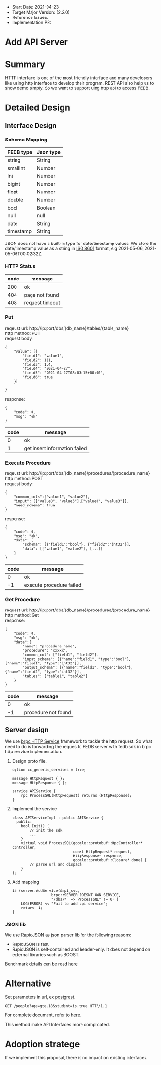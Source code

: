 - Start Date: 2021-04-23
- Target Major Version: (2.2.0)
- Reference Issues: 
- Implementation PR: 

# Add API Server

# Summary

HTTP interface is one of the most friendly interface and many developers like using http interface to develop their program. REST API also help us to show demo simply. So we want to support uing http api to access FEDB.

# Detailed Design

## Interface Design

### Schema Mapping
|FEDB type|Json type|
|---|---|
|string|String|
|smallint|Number|
|int|Number|
|bigint|Number|
|float|Number|
|double|Number|
|bool|Boolean|
|null|null|
|date|String|
|timestamp|String|

JSON does not have a built-in type for date/timestamp values. We store the date/timestamp value as a string in [ISO 8601](https://en.wikipedia.org/wiki/ISO_8601) format, e.g 2021-05-06, 2021-05-06T00:02:32Z.

### HTTP Status 
|code|message|
|--|--|
|200|ok|
|404|page not found|
|408|request timeout|

### Put
reqeust url: http://ip:port/dbs/{db_name}/tables/{table_name}  
http method: PUT  
request body: 
```
{
    "value": [{
        "field1": "value1",
        "field2": 111,
        "field3": 1.4,
        "field4": "2021-04-27",
        "field5": "2021-04-27T08:03:15+00:00",
        "field6": true
    }]

}
```
response:
```
{
    "code": 0,
    "msg": "ok"
}
```

|code|message|
|--|--|
|0|ok|
|1|get insert information failed|

### Execute Procedure 
reqeust url: http://ip:port/dbs/{db_name}/procedures/{procedure_name}  
http method: POST  
request body: 
```
{
    "common_cols":["value1", "value2"],
    "input": [["value0", "value3"],["value0", "value3"]],
    "need_schema": true
}
```
response:
```
{
    "code": 0,
    "msg": "ok",
    "data": {
        "schema": [{"field1":"bool"}, {"field2":"int32"}],
        "data": [["value1", "value2"], [...]]
    }
}
```
|code|message|
|--|--|
|0|ok|
|-1|execute procedure failed|

### Get Procedure
request url: http://ip:port/dbs/{db_name}/procedures/{procedure_name}   
http method: Get  
response:
```
{
    "code": 0,
    "msg": "ok",
    "data":{
        "name": "procedure_name",
        "procedure": "xxxxx",
        "common_col": ["field1", "field2"],
        "input_schema": [{"name":"field1", "type":"bool"}, {"name":"filed1", "type":"int32"}],
        "output_schema": [{"name":"field1", "type":"bool"}, {"name":"field2", "type":"int32"}],
        "tables": ["table1", "table2"]
    }
}
```
|code|message|
|--|--|
|0|ok|
|-1|procedure not found|

## Server design

We use [brpc HTTP Service](https://github.com/apache/incubator-brpc/blob/master/docs/en/http_service.md) framework to tackle the http request. So what need to do is forwarding the reques to FEDB server with fedb sdk in brpc http service implementation.

1. Design proto file.  
    ```
    option cc_generic_services = true;

    message HttpRequest { };
    message HttpResponse { };

    service APIService {
        rpc ProcessSQL(HttpRequest) returns (HttpResponse);
    }
    ```
2. Implement the service  
    ```
    class APIServiceImpl : public APIService {
      public:
        bool Init() {
            // init the sdk
            ...
        }
        virtual void ProcessSQL(google::protobuf::RpcController* controller,
                                const HttpRequest* request,
                                HttpResponse* response,
                                google::protobuf::Closure* done) {
            // parse url and dispach
        }
    };
    ```
3. Add mapping
    
    ```
    if (server.AddService(&api_svc,
                      brpc::SERVER_DOESNT_OWN_SERVICE,
                      "/dbs/*  => ProcessSQL" != 0) {
        LOG(ERROR) << "Fail to add api service";
        return -1;
    }
    ```

### JSON lib
We use [RapidJSON](https://github.com/Tencent/rapidjson) as json parser lib for the following reasons:
- RapidJSON is fast.
- RapidJSON is self-contained and header-only. It does not depend on external libraries such as BOOST. 

Benchmark details can be read [here](https://rawgit.com/miloyip/nativejson-benchmark/master/sample/performance_Corei7-4980HQ@2.80GHz_mac64_clang7.0.html#1.%20Parse)

# Alternative
Set parameters in url, ex [postgrest](https://github.com/PostgREST/postgrest).
```
GET /people?age=gte.18&student=is.true HTTP/1.1
```
For complete document, refer to [here](https://postgrest.org/en/stable/api.html#horizontal-filtering-rows).

This method make API Interfaces more complicated.

# Adoption stratege
If we implement this proposal, there is no impact on existing interfaces.
